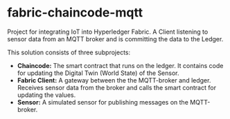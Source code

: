 # fabric-chaincode-mqtt
Project for integrating IoT into Hyperledger Fabric. A Client listening to sensor data from an MQTT broker and is committing the data to the Ledger. 

This solution consists of three subprojects:

- **Chaincode:** The smart contract that runs on the ledger. It contains code for updating the Digital Twin (World State) of the Sensor.
- **Fabric Client:** A gateway between the the MQTT-broker and ledger. Receives sensor data from the broker and calls the smart contract for updating the values.
- **Sensor:** A simulated sensor for publishing messages on the MQTT-broker. 
